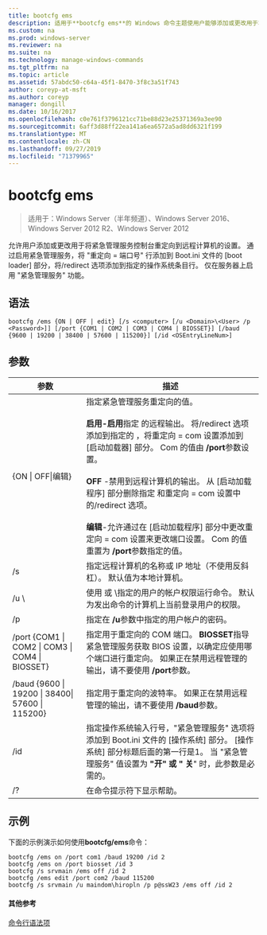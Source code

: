 ```yaml
---
title: bootcfg ems
description: 适用于**bootcfg ems**的 Windows 命令主题使用户能够添加或更改用于将紧急管理服务控制台重定向到远程计算机的设置。
ms.custom: na
ms.prod: windows-server
ms.reviewer: na
ms.suite: na
ms.technology: manage-windows-commands
ms.tgt_pltfrm: na
ms.topic: article
ms.assetid: 57abdc50-c64a-45f1-8470-3f8c3a51f743
author: coreyp-at-msft
ms.author: coreyp
manager: dongill
ms.date: 10/16/2017
ms.openlocfilehash: c0e761f3796121cc71be88d23e25371369a3ee90
ms.sourcegitcommit: 6aff3d88ff22ea141a6ea6572a5ad8dd6321f199
ms.translationtype: MT
ms.contentlocale: zh-CN
ms.lasthandoff: 09/27/2019
ms.locfileid: "71379965"
---
```

# <a name="bootcfg-ems"></a>bootcfg ems

>适用于：Windows Server（半年频道）、Windows Server 2016、Windows Server 2012 R2、Windows Server 2012

允许用户添加或更改用于将紧急管理服务控制台重定向到远程计算机的设置。 通过启用紧急管理服务，将 "重定向 = 端口号" 行添加到 Boot.ini 文件的 [boot loader] 部分，将/redirect 选项添加到指定的操作系统条目行。 仅在服务器上启用 "紧急管理服务" 功能。

## <a name="syntax"></a>语法
```
bootcfg /ems {ON | OFF | edit} [/s <computer> [/u <Domain>\<User> /p <Password>]] [/port {COM1 | COM2 | COM3 | COM4 | BIOSSET}] [/baud {9600 | 19200 | 38400 | 57600 | 115200}] [/id <OSEntryLineNum>]
```
## <a name="parameters"></a>参数

|                            参数                             |                                                                                                                                                                                                                                                                                                                                                              描述                                                                                                                                                                                                                                                                                                                                                              |
|------------------------------------------------------------------|---------------------------------------------------------------------------------------------------------------------------------------------------------------------------------------------------------------------------------------------------------------------------------------------------------------------------------------------------------------------------------------------------------------------------------------------------------------------------------------------------------------------------------------------------------------------------------------------------------------------------------------------------------------------------------------------------------------------------------------|
|                    {ON &#124; OFF&#124;编辑}                    | 指定紧急管理服务重定向的值。<br /><br />**启用-启用**指定 <OSEntryLineNum>的远程输出。 将/redirect 选项添加到指定的 <OSEntryLineNum>，将重定向 = com<X> 设置添加到 [启动加载器] 部分。 Com<X> 的值由 **/port**参数设置。<br /><br />**OFF** -禁用到远程计算机的输出。 从 [启动加载程序] 部分删除指定 <OSEntryLineNum> 和重定向 = com<X> 设置中的/redirect 选项。<br /><br />**编辑**-允许通过在 [启动加载程序] 部分中更改重定向 = com<X> 设置来更改端口设置。 Com<X> 的值重置为 **/port**参数指定的值。 |
|                          /s <computer>                           |                                                                                                                                                                                                                                                                                                          指定远程计算机的名称或 IP 地址（不使用反斜杠）。 默认值为本地计算机。                                                                                                                                                                                                                                                                                                           |
|                       /u <Domain>\\<User>                        |                                                                                                                                                                                                                                                                 使用 <User> 或 <Domain>\\<User>指定的用户的帐户权限运行命令。 默认为发出命令的计算机上当前登录用户的权限。                                                                                                                                                                                                                                                                  |
|                          /p <Password>                           |                                                                                                                                                                                                                                                                                                                         指定在 **/u**参数中指定的用户帐户的密码。                                                                                                                                                                                                                                                                                                                         |
| /port {COM1 &#124; COM2 &#124; COM3 &#124; COM4 &#124; BIOSSET}  |                                                                                                                                                                                                                              指定用于重定向的 COM 端口。 **BIOSSET**指导紧急管理服务获取 BIOS 设置，以确定应使用哪个端口进行重定向。 如果正在禁用远程管理的输出，请不要使用 **/port**参数。                                                                                                                                                                                                                              |
| /baud {9600 &#124; 19200 &#124; 38400&#124; 57600 &#124; 115200} |                                                                                                                                                                                                                                                                                               指定用于重定向的波特率。 如果正在禁用远程管理的输出，请不要使用 **/baud**参数。                                                                                                                                                                                                                                                                                               |
|                       /id <OSEntryLineNum>                       |                                                                                                                                                                                              指定操作系统输入行号，"紧急管理服务" 选项将添加到 Boot.ini 文件的 [操作系统] 部分。 [操作系统] 部分标题后面的第一行是1。 当 "紧急管理服务" 值设置为 **"开" 或 "** **关**" 时，此参数是必需的。                                                                                                                                                                                              |
|                                /?                                |                                                                                                                                                                                                                                                                                                                                                 在命令提示符下显示帮助。                                                                                                                                                                                                                                                                                                                                                  |

## <a name="BKMK_examples"></a>示例
下面的示例演示如何使用**bootcfg/ems**命令：
```
bootcfg /ems on /port com1 /baud 19200 /id 2 
bootcfg /ems on /port biosset /id 3 
bootcfg /s srvmain /ems off /id 2 
bootcfg /ems edit /port com2 /baud 115200 
bootcfg /s srvmain /u maindom\hiropln /p p@ssW23 /ems off /id 2
```
#### <a name="additional-references"></a>其他参考
[命令行语法项](command-line-syntax-key.md)
